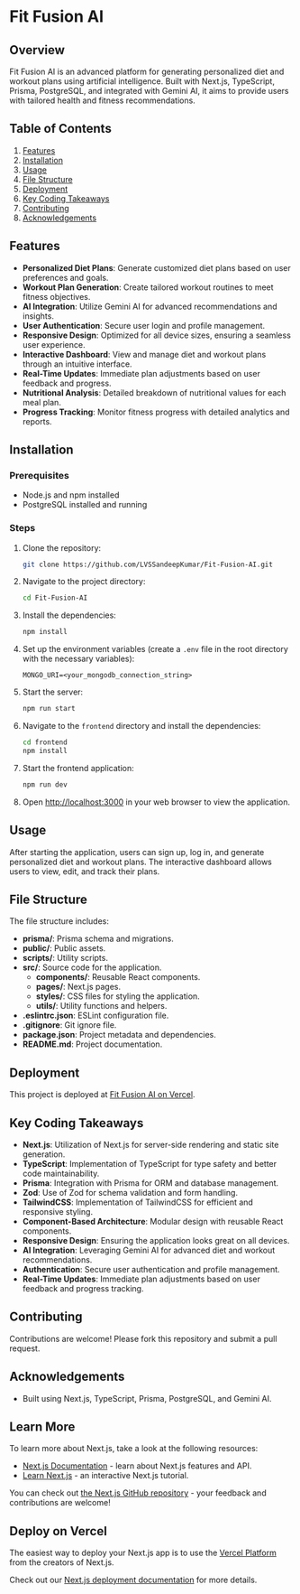 # Fit Fusion AI

## Overview
Fit Fusion AI is an advanced platform for generating personalized diet and workout plans using artificial intelligence. Built with Next.js, TypeScript, Prisma, PostgreSQL, and integrated with Gemini AI, it aims to provide users with tailored health and fitness recommendations.

## Table of Contents
1. [Features](#features)
2. [Installation](#installation)
3. [Usage](#usage)
4. [File Structure](#file-structure)
5. [Deployment](#deployment)
6. [Key Coding Takeaways](#key-coding-takeaways)
7. [Contributing](#contributing)
8. [Acknowledgements](#acknowledgements)

## Features
- **Personalized Diet Plans**: Generate customized diet plans based on user preferences and goals.
- **Workout Plan Generation**: Create tailored workout routines to meet fitness objectives.
- **AI Integration**: Utilize Gemini AI for advanced recommendations and insights.
- **User Authentication**: Secure user login and profile management.
- **Responsive Design**: Optimized for all device sizes, ensuring a seamless user experience.
- **Interactive Dashboard**: View and manage diet and workout plans through an intuitive interface.
- **Real-Time Updates**: Immediate plan adjustments based on user feedback and progress.
- **Nutritional Analysis**: Detailed breakdown of nutritional values for each meal plan.
- **Progress Tracking**: Monitor fitness progress with detailed analytics and reports.

## Installation
### Prerequisites
- Node.js and npm installed
- PostgreSQL installed and running

### Steps
1. Clone the repository:
    ```sh
    git clone https://github.com/LVSSandeepKumar/Fit-Fusion-AI.git
    ```
2. Navigate to the project directory:
    ```sh
    cd Fit-Fusion-AI
    ```
3. Install the dependencies:
    ```sh
    npm install
    ```
4. Set up the environment variables (create a `.env` file in the root directory with the necessary variables):
    ```env
    MONGO_URI=<your_mongodb_connection_string>
    ```
5. Start the server:
    ```sh
    npm run start
    ```
6. Navigate to the `frontend` directory and install the dependencies:
    ```sh
    cd frontend
    npm install
    ```
7. Start the frontend application:
    ```sh
    npm run dev
    ```
8. Open [http://localhost:3000](http://localhost:3000) in your web browser to view the application.

## Usage
After starting the application, users can sign up, log in, and generate personalized diet and workout plans. The interactive dashboard allows users to view, edit, and track their plans.

## File Structure
The file structure includes:
- **prisma/**: Prisma schema and migrations.
- **public/**: Public assets.
- **scripts/**: Utility scripts.
- **src/**: Source code for the application.
  - **components/**: Reusable React components.
  - **pages/**: Next.js pages.
  - **styles/**: CSS files for styling the application.
  - **utils/**: Utility functions and helpers.
- **.eslintrc.json**: ESLint configuration file.
- **.gitignore**: Git ignore file.
- **package.json**: Project metadata and dependencies.
- **README.md**: Project documentation.

## Deployment
This project is deployed at [Fit Fusion AI on Vercel](https://fit-fusion-ai-lvs-sandeep-kumar.vercel.app).

## Key Coding Takeaways
- **Next.js**: Utilization of Next.js for server-side rendering and static site generation.
- **TypeScript**: Implementation of TypeScript for type safety and better code maintainability.
- **Prisma**: Integration with Prisma for ORM and database management.
- **Zod**: Use of Zod for schema validation and form handling.
- **TailwindCSS**: Implementation of TailwindCSS for efficient and responsive styling.
- **Component-Based Architecture**: Modular design with reusable React components.
- **Responsive Design**: Ensuring the application looks great on all devices.
- **AI Integration**: Leveraging Gemini AI for advanced diet and workout recommendations.
- **Authentication**: Secure user authentication and profile management.
- **Real-Time Updates**: Immediate plan adjustments based on user feedback and progress tracking.

## Contributing
Contributions are welcome! Please fork this repository and submit a pull request.

## Acknowledgements
- Built using Next.js, TypeScript, Prisma, PostgreSQL, and Gemini AI.


## Learn More

To learn more about Next.js, take a look at the following resources:

- [Next.js Documentation](https://nextjs.org/docs) - learn about Next.js features and API.
- [Learn Next.js](https://nextjs.org/learn) - an interactive Next.js tutorial.

You can check out [the Next.js GitHub repository](https://github.com/vercel/next.js/) - your feedback and contributions are welcome!

## Deploy on Vercel

The easiest way to deploy your Next.js app is to use the [Vercel Platform](https://vercel.com/new?utm_medium=default-template&filter=next.js&utm_source=create-next-app&utm_campaign=create-next-app-readme) from the creators of Next.js.

Check out our [Next.js deployment documentation](https://nextjs.org/docs/deployment) for more details.

